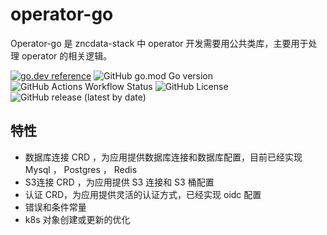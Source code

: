 # operator-go

Operator-go 是 zncdata-stack 中 operator 开发需要用公共类库，主要用于处理 operator 的相关逻辑。

[![go.dev reference](https://img.shields.io/badge/go.dev-reference-007d9c?logo=go&logoColor=white)](https://pkg.go.dev/github.com/zncdata-labs/operator-go)
![GitHub go.mod Go version](https://img.shields.io/github/go-mod/go-version/zncdata-labs/operator-go)
![GitHub Actions Workflow Status](https://img.shields.io/github/actions/workflow/status/zncdata-labs/operator-go/ci.yml)
![GitHub License](https://img.shields.io/github/license/zncdata-labs/commons-operator)
![GitHub release (latest by date)](https://img.shields.io/github/v/release/zncdata-labs/operator-go)

## 特性

- 数据库连接 CRD ，为应用提供数据库连接和数据库配置，目前已经实现 Mysql ， Postgres ， Redis
- S3连接 CRD ，为应用提供 S3 连接和 S3 桶配置
- 认证 CRD，为应用提供灵活的认证方式，已经实现 oidc 配置
- 错误和条件常量
- k8s 对象创建或更新的优化
